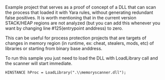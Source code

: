 Example project that serves as a proof of concept of a DLL that can scan the process that loaded it with Yara rules, without generating redundant false positives. It is worth mentioning that in the current version STACK/HEAP regions are not analyzed (but you can add this whenever you want by changing line #125(entrypoint anddress) to zero.

This can be useful for process protection projects that are targets of changes in memory region (in runtime, ex: cheat, stealers, mods, etc) of libraries or starting from binary base anddress.

To run this sample you just need to load the DLL with LoadLibrary call and the scanner will start immediate. 
```
HINSTANCE hProc = LoadLibrary(".\\memoryscanner.dll");
```
